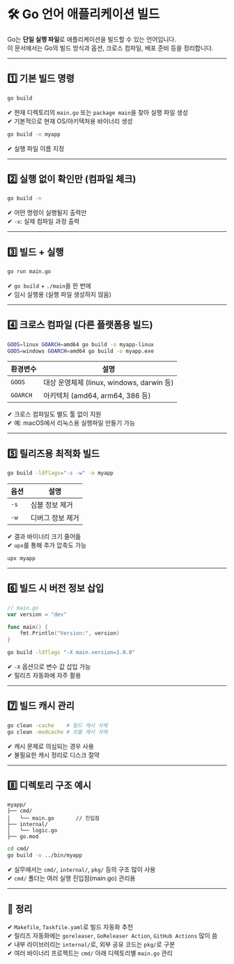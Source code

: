 # 🛠️ Go 언어 애플리케이션 빌드

Go는 **단일 실행 파일**로 애플리케이션을 빌드할 수 있는 언어입니다.  
이 문서에서는 Go의 빌드 방식과 옵션, 크로스 컴파일, 배포 준비 등을 정리합니다.

---

## 1️⃣ 기본 빌드 명령

```bash
go build
```

✔ 현재 디렉토리의 `main.go` 또는 `package main`을 찾아 실행 파일 생성  
✔ 기본적으로 현재 OS/아키텍처용 바이너리 생성

```bash
go build -o myapp
```

✔ 실행 파일 이름 지정  

---

## 2️⃣ 실행 없이 확인만 (컴파일 체크)

```bash
go build -n
```

✔ 어떤 명령이 실행될지 출력만  
✔ `-x`: 실제 컴파일 과정 출력

---

## 3️⃣ 빌드 + 실행

```bash
go run main.go
```

✔ `go build` + `./main`을 한 번에  
✔ 임시 실행용 (실행 파일 생성하지 않음)

---

## 4️⃣ 크로스 컴파일 (다른 플랫폼용 빌드)

```bash
GOOS=linux GOARCH=amd64 go build -o myapp-linux
GOOS=windows GOARCH=amd64 go build -o myapp.exe
```

| 환경변수 | 설명 |
|----------|------|
| `GOOS`   | 대상 운영체제 (linux, windows, darwin 등) |
| `GOARCH` | 아키텍처 (amd64, arm64, 386 등) |

✔ 크로스 컴파일도 별도 툴 없이 지원  
✔ 예: macOS에서 리눅스용 실행파일 만들기 가능

---

## 5️⃣ 릴리즈용 최적화 빌드

```bash
go build -ldflags="-s -w" -o myapp
```

| 옵션 | 설명 |
|------|------|
| `-s` | 심볼 정보 제거 |
| `-w` | 디버그 정보 제거 |

✔ 결과 바이너리 크기 줄어듦  
✔ `upx`를 통해 추가 압축도 가능

```bash
upx myapp
```

---

## 6️⃣ 빌드 시 버전 정보 삽입

```go
// main.go
var version = "dev"

func main() {
    fmt.Println("Version:", version)
}
```

```bash
go build -ldflags "-X main.version=1.0.0"
```

✔ `-X` 옵션으로 변수 값 삽입 가능  
✔ 릴리즈 자동화에 자주 활용

---

## 7️⃣ 빌드 캐시 관리

```bash
go clean -cache    # 빌드 캐시 삭제
go clean -modcache # 모듈 캐시 삭제
```

✔ 캐시 문제로 의심되는 경우 사용  
✔ 불필요한 캐시 정리로 디스크 절약

---

## 8️⃣ 디렉토리 구조 예시

```
myapp/
├── cmd/
│   └── main.go       // 진입점
├── internal/
│   └── logic.go
├── go.mod
```

```bash
cd cmd/
go build -o ../bin/myapp
```

✔ 실무에서는 `cmd/`, `internal/`, `pkg/` 등의 구조 많이 사용  
✔ `cmd/` 폴더는 여러 실행 진입점(main.go) 관리용

---

## 🎯 정리

✔ `Makefile`, `Taskfile.yaml`로 빌드 자동화 추천  
✔ 릴리즈 자동화에는 `goreleaser`, `GoReleaser Action`, `GitHub Actions` 많이 씀  
✔ 내부 라이브러리는 `internal/`로, 외부 공유 코드는 `pkg/`로 구분  
✔ 여러 바이너리 프로젝트는 `cmd/` 아래 디렉토리별 `main.go` 관리  
